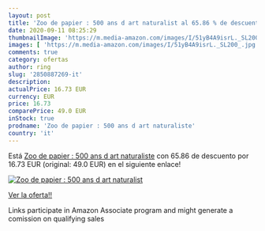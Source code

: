 ```yaml
---
layout: post
title: 'Zoo de papier : 500 ans d art naturalist al 65.86 % de descuento'
date: 2020-09-11 08:25:29
thumbnailImage: 'https://m.media-amazon.com/images/I/51yB4A9isrL._SL200_.jpg'
images: [ 'https://m.media-amazon.com/images/I/51yB4A9isrL._SL200_.jpg' ]
comments: true
category: ofertas
author: ring
slug: '2850887269-it'
description:
actualPrice: 16.73 EUR
currency: EUR
price: 16.73
comparePrice: 49.0 EUR
inStock: true
prodname: 'Zoo de papier : 500 ans d art naturaliste'
country: 'it'
---
```


Está [Zoo de papier : 500 ans d art naturaliste](https://www.amazon.it/dp/2850887269/?tag=tolees00-21) con 65.86 de descuento por 16.73 EUR (original: 49.0 EUR) en el siguiente enlace!

[![Zoo de papier : 500 ans d art naturalist](https://m.media-amazon.com/images/I/51yB4A9isrL._SL200_.jpg)](https://www.amazon.it/dp/2850887269/?tag=tolees00-21)

[Ver la oferta!!](https://www.amazon.it/dp/2850887269/?tag=tolees00-21)

Links participate in Amazon Associate program and might generate a comission on qualifying sales


